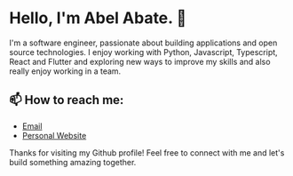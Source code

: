 # Hello, I'm Abel Abate. 👋

I'm a software engineer, passionate about building applications and open source technologies. I enjoy working with Python, Javascript, Typescript, React and Flutter and exploring new ways to improve my skills and also really enjoy working in a team.


## 📫 How to reach me:

- [Email](se.abel.abate@gmail.com)
- [Personal Website](https://portfolio-abelaba.vercel.app/)


Thanks for visiting my Github profile! Feel free to connect with me and let's build something amazing together.
